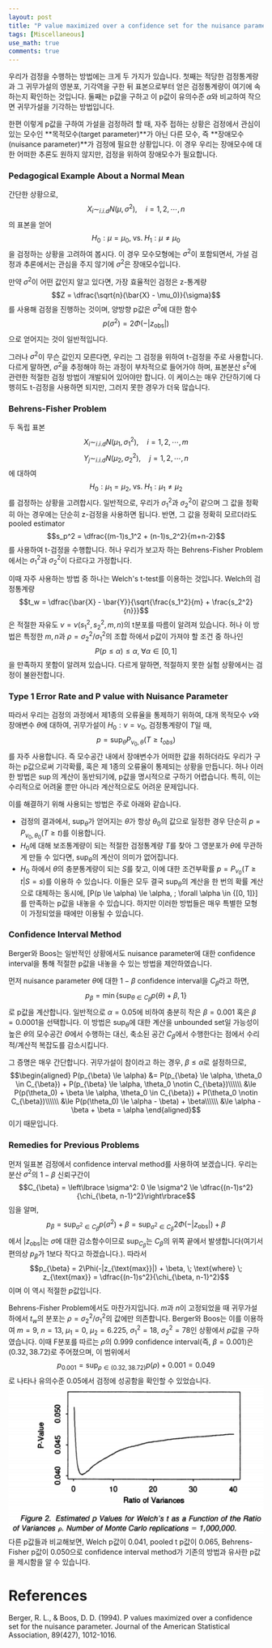 ```yaml
---
layout: post
title: "P value maximized over a confidence set for the nuisance parameter"
tags: [Miscellaneous]
use_math: true
comments: true
---
```



우리가 검정을 수행하는 방법에는 크게 두 가지가 있습니다. 첫째는 적당한 검정통계량과 그 귀무가설의 영분포, 기각역을 구한 뒤 표본으로부터 얻은 검정통계량이 여기에 속하는지 확인하는 것입니다. 둘째는 p값을 구하고 이 p값이 유의수준 $\alpha$와 비교하여 작으면 귀무가설을 기각하는 방법입니다. 

한편 이렇게 p값을 구하여 가설을 검정하려 할 때, 자주 접하는 상황은 검정에서 관심이 있는 모수인 **목적모수(target parameter)**가 아닌 다른 모수, 즉 **장애모수(nuisance parameter)**가 검정에 필요한 상황입니다. 이 경우 우리는 장애모수에 대한 어떠한 추론도 원하지 않지만, 검정을 위하여 장애모수가 필요합니다.

### Pedagogical Example About a Normal Mean
간단한 상황으로, 
$$X_i \sim_{i.i.d} N(\mu, \sigma^2), \quad i = 1, 2, \cdots, n$$
의 표본을 얻어 
$$H_0: \mu = \mu_0, \; \text{vs.} \; H_1: \mu \neq \mu_0$$
을 검정하는 상황을 고려하여 봅시다. 이 경우 모수모형에는 $\sigma^2$이 포함되면서, 가설 검정과 추론에서는 관심을 주지 않기에 $\sigma^2$은 장애모수입니다. 

만약 $\sigma^2$이 어떤 값인지 알고 있다면, 가장 효율적인 검정은 z-통계량
$$Z = \dfrac{\sqrt{n}(\bar{X} - \mu_0)}{\sigma}$$
를 사용해 검정을 진행하는 것이며, 양방향 p값은 $\sigma^2$에 대한 함수 
$$p(\sigma^2) = 2\Phi(-|z_{\text{obs}}|)$$
으로 얻어지는 것이 일반적입니다.

그러나 $\sigma^2$이 무슨 값인지 모른다면, 우리는 그 검정을 위하여 t-검정을 주로 사용합니다. 다르게 말하면, $\sigma^2$을 추정해야 하는 과정이 부차적으로 들어가야 하며, 표본분산 $s^2$에 관련한 적절한 검정 방법이 개발되어 있어야만 합니다. 이 케이스는 매우 간단하기에 다행히도 t-검정을 사용하면 되지만, 그러지 못한 경우가 더욱 많습니다.

### Behrens-Fisher Problem
두 독립 표본
$$X_i \sim_{i.i.d} N(\mu_1, \sigma_1^2), \quad i = 1, 2, \cdots, m$$
$$Y_j \sim_{i.i.d} N(\mu_2, \sigma_2^2), \quad j = 1, 2, \cdots, n$$
에 대하여
$$H_0: \mu_1 = \mu_2, \; \text{vs.} \; H_1: \mu_1 \neq \mu_2$$
를 검정하는 상황을 고려합시다. 일반적으로, 우리가 $\sigma_1^2$과 $\sigma_2^2$이 같으며 그 값을 정확히 아는 경우에는 단순히 z-검정을 사용하면 됩니다. 반면, 그 값을 정확히 모르더라도 pooled estimator
$$s_p^2 = \dfrac{(m-1)s_1^2 + (n-1)s_2^2}{m+n-2}$$
를 사용하여 t-검정을 수행합니다. 허나 우리가 보고자 하는 Behrens-Fisher Problem에서는 $\sigma_1^2$과 $\sigma_2^2$이 다르다고 가정합니다.

이때 자주 사용하는 방법 중 하나는 Welch's t-test를 이용하는 것입니다. Welch의 검정통계량
$$t_w = \dfrac{\bar{X} - \bar{Y}}{\sqrt{\frac{s_1^2}{m} + \frac{s_2^2}{n}}}$$
은 적절한 자유도 $\nu = \nu(s_1^2, s_2^2, m, n)$의 t분포를 따름이 알려져 있습니다. 허나 이 방법은 특정한 $m, n$과 $\rho = \sigma_2^2/\sigma_1^2$의 조합 하에서 p값이 가져야 할 조건 중 하나인
$$P(p \le \alpha) \le \alpha, \; \forall \alpha \in {[0, 1]}$$
을 만족하지 못함이 알려져 있습니다. 다르게 말하면, 적절하지 못한 실험 상황에서는 검정이 불완전합니다. 

### Type 1 Error Rate and P value with Nuisance Parameter

따라서 우리는 검정의 과정에서 제1종의 오류율을 통제하기 위하여, 대개 목적모수 $\nu$와 장애변수 $\theta$에 대하여, 귀무가설이 $H_0: \nu = \nu_0$, 검정통계량이 $T$일 때,
$$p = \sup_{\theta} P_{\nu_0, \theta}(T \ge t_{obs})$$
를 자주 사용합니다. 즉 모수공간 내에서 장애변수가 어떠한 값을 취하더라도 우리가 구하는 p값으로써 기각확률, 혹은 제 1종의 오류율이 통제되는 상황을 만듭니다. 허나 이러한 방법은 $\sup$의 계산이 동반되기에, p값을 명시적으로 구하기 어렵습니다. 특히, 이는 수리적으로 어려울 뿐만 아니라  계산적으로도 어려운 문제입니다.

이를 해결하기 위해 사용되는 방법은 주로 아래와 같습니다.
- 검정의 결과에서, $\sup_{\theta}$가 얻어지는 $\theta$가 항상 $\theta_0$의 값으로 일정한 경우 단순히 $p = P_{\nu_0, \theta_0}(T \ge t)$를 이용합니다. 
- $H_0$에 대해 보조통계량이 되는 적절한 검정통계량 $T$를 찾아 그 영분포가 $\theta$에 무관하게 만들 수 있다면, $\sup_{\theta}$의 계산이 의미가 없어집니다.
- $H_0$ 하에서 $\theta$의 충분통계량이 되는 $S$를 찾고, 이에 대한 조건부확률 $p = P_{\nu_0}(T \ge t | S = s)$를 이용하 수 있습니다.
이들은 모두 결국 $\sup_{\theta}$의 계산을 한 번의 확률 계산으로 대체하는 동시에, 
\[P(p \le \alpha) \le \alpha, \; \forall \alpha \in {[0, 1]}\]
를 만족하는 p값을 내놓을 수 있습니다. 하지만 이러한 방법들은 매우 특별한 모형이 가정되었을 때에만 이용될 수 있습니다. 

### Confidence Interval Method
Berger와 Boos는 일반적인 상황에서도 nuisance parameter에 대한 confidence interval을 통해 적절한 p값을 내놓을 수 있는 방법을 제안하였습니다. 

먼저 nuisance parameter $\theta$에 대한 $1-\beta$ confidence interval을 $C_{\beta}$라고 하면, 
$$p_{\beta} = \min\left\lbrace\sup_{\theta \in C_{\beta}} p(\theta) + \beta, 1\right\rbrace$$
로 p값을 계산합니다. 일반적으로 $\alpha = 0.05$에 비하여 충분히 작은 $\beta = 0.001$ 혹은 $\beta = 0.0001$을 선택합니다. 이 방법은 $\sup_{\theta}$에 대한 계산을 unbounded set일 가능성이 높은 $\theta$의 모수공간 $\Theta$에서 수행하는 대신, 축소된 공간 $C_{\beta}$에서 수행한다는 점에서 수리적/계산적 복잡도를 감소시킵니다. 

그 증명은 매우 간단합니다. 귀무가설이 참이라고 하는 경우, $\beta \le \alpha$로 설정하므로, 
$$\begin{aligned} P(p_{\beta} \le \alpha) &= P(p_{\beta} \le \alpha, \theta_0 \in C_{\beta}) +  P(p_{\beta} \le \alpha, \theta_0 \notin C_{\beta})\\\\\\
&\le P(p(\theta_0) + \beta \le \alpha, \theta_0 \in C_{\beta}) + P(\theta_0 \notin C_{\beta})\\\\\\
&\le P(p(\theta_0) \le \alpha - \beta) + \beta\\\\\\
&\le \alpha - \beta + \beta = \alpha
\end{aligned}$$
이기 때문입니다. 

### Remedies for Previous Problems
먼저 일표본 검정에서 confidence interval method를 사용하여 보겠습니다. 우리는 분산 $\sigma^2$의 $1- \beta$ 신뢰구간이
$$C_{\beta} = \left\lbrace \sigma^2: 0 \le \sigma^2 \le \dfrac{(n-1)s^2}{\chi_{\beta, n-1}^2}\right\rbrace$$
임을 알며,
$$p_{\beta} = \sup_{\sigma^2 \in C_{\beta}} p(\sigma^2) + \beta = \sup_{\sigma^2 \in C_{\beta}} 2\Phi(-|z_{\text{obs}}|) + \beta$$
에서 $|z_{\text{obs}}|$는 $\sigma$에 대한 감소함수이므로 $\sup_{C_{\beta}}$는 $C_{\beta}$의 위쪽 끝에서 발생합니다(여기서 편의상 $p_{\beta}$가 1보다 작다고 하겠습니다.). 따라서 
$$p_{\beta} = 2\Phi(-|z_{\text{max}}|) + \beta, \; \text{where} \; z_{\text{max}} = \dfrac{(n-1)s^2}{\chi_{\beta, n-1}^2}$$
이며 이 역시 적절한 $p$값입니다. 

Behrens-Fisher Problem에서도 마찬가지입니다. $m$과 $n$이 고정되었을 때 귀무가설 하에서 $t_w$의 분포는 $\rho = \sigma_2^2/\sigma_1^2$의 값에만 의존합니다. Berger와 Boos는 이를 이용하여 $m = 9$, $n = 13$, $\mu_1 = 0$, $\mu_2 = 6.225$, $\sigma_1^2 = 18$, $\sigma_2^2 = 78$인 상황에서 $p$값을 구하였습니다. 이때 F분포를 따르는 $\rho$의 0.999 confidence interval(즉, $\beta = 0.001$)은 $(0.32, 38.72)$로 주어졌으며, 이 범위에서 
$$p_{0.001} = \sup_{\rho \in (0.32, 38.72)} p(\rho) + 0.001 = 0.049$$
로 나타나 유의수준 0.05에서 검정에 성공함을 확인할 수 있었습니다. 
![P Value Graph](../images/240128-1.png)
다른 p값들과 비교해보면, Welch p값이 0.041, pooled t p값이 0.065, Behrens-Fisher p값이 0.050으로 confidence interval method가 기존의 방법과 유사한 p값을 제시함을 알 수 있습니다.

# References
Berger, R. L., & Boos, D. D. (1994). P values maximized over a confidence set for the nuisance parameter. Journal of the American Statistical Association, 89(427), 1012-1016.
